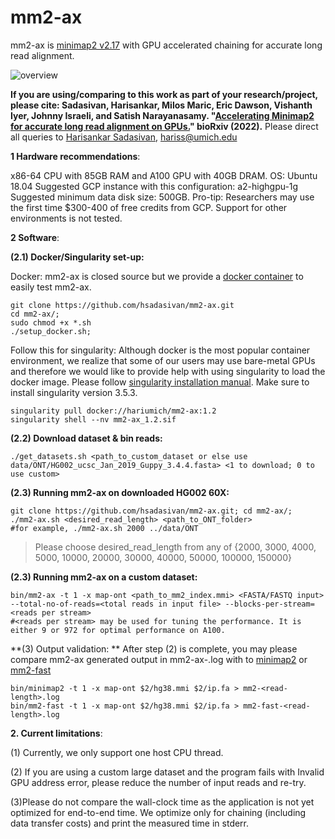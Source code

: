 # mm2-ax
 
mm2-ax is [minimap2 v2.17](https://github.com/lh3/minimap2/tree/7bc87b4175dcf3b6df7d4f6ae9db5f3eadd30302) with GPU accelerated chaining for accurate long read alignment.



![overview](https://user-images.githubusercontent.com/84148853/159078375-9ec1b75a-72cd-4e51-be34-4877e8144ef4.png)



**If you are using/comparing to this work as part of your research/project, please cite: Sadasivan, Harisankar, Milos Maric, Eric Dawson, Vishanth Iyer, Johnny Israeli, and Satish Narayanasamy. "[Accelerating Minimap2 for accurate long read alignment on GPUs.](https://www.biorxiv.org/content/10.1101/2022.03.09.483575v1.full.pdf)" bioRxiv (2022).**
Please direct all queries to [Harisankar Sadasivan](https://github.com/harisankarsadasivan?tab=repositories), hariss@umich.edu




**1 Hardware recommendations**:

x86-64 CPU with 85GB RAM and A100 GPU with 40GB DRAM. OS:  Ubuntu 18.04
Suggested GCP instance with this configuration: a2-highgpu-1g
Suggested minimum data disk size: 500GB.
Pro-tip: Researchers may use the first time $300-400 of free credits from GCP.
Support for other environments is not tested.

**2 Software**:

**(2.1) Docker/Singularity set-up:**

Docker:
mm2-ax is closed source but we provide a [docker container](https://hub.docker.com/repository/docker/hariumich/mm2-ax) to easily test mm2-ax. 

```
git clone https://github.com/hsadasivan/mm2-ax.git
cd mm2-ax/;
sudo chmod +x *.sh
./setup_docker.sh;
```

Follow this for singularity:
Although docker is the most popular container environment, we realize that some of our users may use bare-metal GPUs and therefore we would like to provide help with using singularity to load the docker image. Please follow [singularity installation manual](https://docs.sylabs.io/guides/3.0/user-guide/quick_start.html#:~:text=Singularity%20v3.,image%20format%20that%20is%20writable.). Make sure to install singularity version 3.5.3.


```
singularity pull docker://hariumich/mm2-ax:1.2
singularity shell --nv mm2-ax_1.2.sif
```

**(2.2) Download dataset & bin reads:**
```
./get_datasets.sh <path_to_custom_dataset or else use data/ONT/HG002_ucsc_Jan_2019_Guppy_3.4.4.fasta> <1 to download; 0 to use custom>
```

**(2.3) Running mm2-ax on downloaded HG002 60X:**
```
git clone https://github.com/hsadasivan/mm2-ax.git; cd mm2-ax/;
./mm2-ax.sh <desired_read_length> <path_to_ONT_folder>
#for example, ./mm2-ax.sh 2000 ../data/ONT
```
>Please choose desired_read_length from any of {2000, 3000, 4000, 5000, 10000, 20000, 30000, 40000, 50000, 100000, 150000}

**(2.3) Running mm2-ax on a custom dataset:**
```
bin/mm2-ax -t 1 -x map-ont <path_to_mm2_index.mmi> <FASTA/FASTQ input> --total-no-of-reads=<total reads in input file> --blocks-per-stream=<reads per stream>
#<reads per stream> may be used for tuning the performance. It is either 9 or 972 for optimal performance on A100.
```

**(3) Output validation: **
After step (2) is complete, you may please compare mm2-ax generated output in mm2-ax-<read-length>.log with  to [minimap2](https://github.com/lh3/minimap2/tree/7bc87b4175dcf3b6df7d4f6ae9db5f3eadd30302) or 
 [mm2-fast](https://github.com/lh3/minimap2/tree/d6e6811a0f797e2a8391b02497b99739e7a14c31)
```
bin/minimap2 -t 1 -x map-ont $2/hg38.mmi $2/ip.fa > mm2-<read-length>.log
bin/mm2-fast -t 1 -x map-ont $2/hg38.mmi $2/ip.fa > mm2-fast-<read-length>.log
```


**2. Current limitations**:

(1) Currently, we only support one host CPU thread.

(2) If you are using a custom large dataset and the program fails with Invalid GPU address error, please reduce the number of input reads and re-try.

(3)Please do not compare the wall-clock time as the application is not yet optimized for end-to-end time. We optimize only for chaining (including data transfer costs) and print the measured time in stderr.


